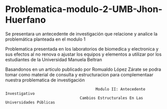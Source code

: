 # Problematica-modulo-2-UMB-Jhon-Huerfano
Se presentara un antecedente de investigación que relacione y analice la problemática planteada en el modulo 1

Problematica presentada en los laboratorios de biomedica y electronica y sus efectos al no  renova o  ajustar los equipos y elementos a utilizar por los estudiantes de la Universidad Manuela Beltran

Basandonos en un articulo publicado por Romualdo López Zárate se podra tomar como material de consulta y estructuracion para complementaar nuestra problematica de investigación

                                            Modulo II: Antecedente Investigativo
                                     Cambios Estructurales En Las Universidades Públicas 
                                         
